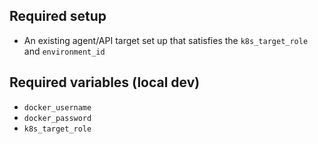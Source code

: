 ## Required setup

- An existing agent/API target set up that satisfies the `k8s_target_role` and `environment_id`

## Required variables (local dev)

- `docker_username`
- `docker_password`
- `k8s_target_role`